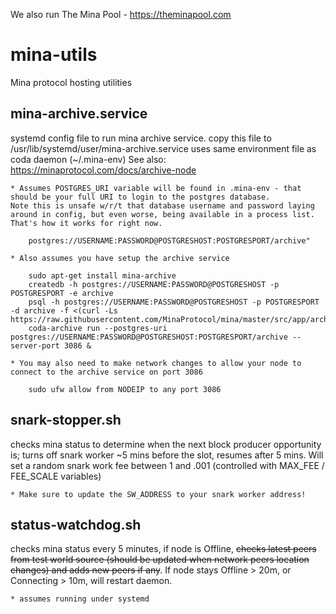 We also run The Mina Pool - https://theminapool.com

# mina-utils
Mina protocol hosting utilities 

## mina-archive.service

systemd config file to run mina archive service. 
copy this file to /usr/lib/systemd/user/mina-archive.service
uses same environment file as coda daemon (~/.mina-env)
See also: https://minaprotocol.com/docs/archive-node 
	
	* Assumes POSTGRES_URI variable will be found in .mina-env - that should be your full URI to login to the postgres database. 
	Note this is unsafe w/r/t that database username and password laying around in config, but even worse, being available in a process list. 
	That's how it works for right now.
		
		postgres://USERNAME:PASSWORD@POSTGRESHOST:POSTGRESPORT/archive"

	* Also assumes you have setup the archive service
		
		sudo apt-get install mina-archive
		createdb -h postgres://USERNAME:PASSWORD@POSTGRESHOST -p POSTGRESPORT -e archive
		psql -h postgres://USERNAME:PASSWORD@POSTGRESHOST -p POSTGRESPORT -d archive -f <(curl -Ls https://raw.githubusercontent.com/MinaProtocol/mina/master/src/app/archive/create_schema.sql)
		coda-archive run --postgres-uri postgres://USERNAME:PASSWORD@POSTGRESHOST:POSTGRESPORT/archive --server-port 3086 &
	
	* You may also need to make network changes to allow your node to connect to the archive service on port 3086
	
		sudo ufw allow from NODEIP to any port 3086


## snark-stopper.sh

checks mina status to determine when the next block producer opportunity is; turns off snark worker ~5 mins before the slot, resumes after 5 mins. Will set a random snark work fee between 1 and .001 (controlled with MAX_FEE / FEE_SCALE variables) 

	* Make sure to update the SW_ADDRESS to your snark worker address!


## status-watchdog.sh

checks mina status every 5 minutes, if node is Offline, ~~checks latest peers from test world source (should be updated when network peers location changes) and adds new peers if any~~. If node stays Offline > 20m, or Connecting > 10m, will restart daemon.

	* assumes running under systemd


